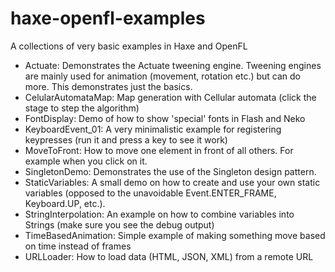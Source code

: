 # haxe-openfl-examples
A collections of very basic examples in Haxe and OpenFL

* Actuate: Demonstrates the Actuate tweening engine. Tweening engines are mainly used for animation (movement, rotation etc.) but can do more. This demonstrates just the basics.
* CelularAutomataMap: Map generation with Cellular automata (click the stage to step the algorithm)
* FontDisplay: Demo of how to show 'special' fonts in Flash and Neko
* KeyboardEvent_01: A very minimalistic example for registering keypresses (run it and press a key to see it work)
* MoveToFront: How to move one element in front of all others. For example when you click on it.
* SingletonDemo: Demonstrates the use of the Singleton design pattern.
* StaticVariables: A small demo on how to create and use your own static variables (opposed to the unavoidable Event.ENTER_FRAME, Keyboard.UP, etc.).
* StringInterpolation: An example on how to combine variables into Strings (make sure you see the debug output)
* TimeBasedAnimation: Simple example of making something move based on time instead of frames
* URLLoader: How to load data (HTML, JSON, XML) from a remote URL
